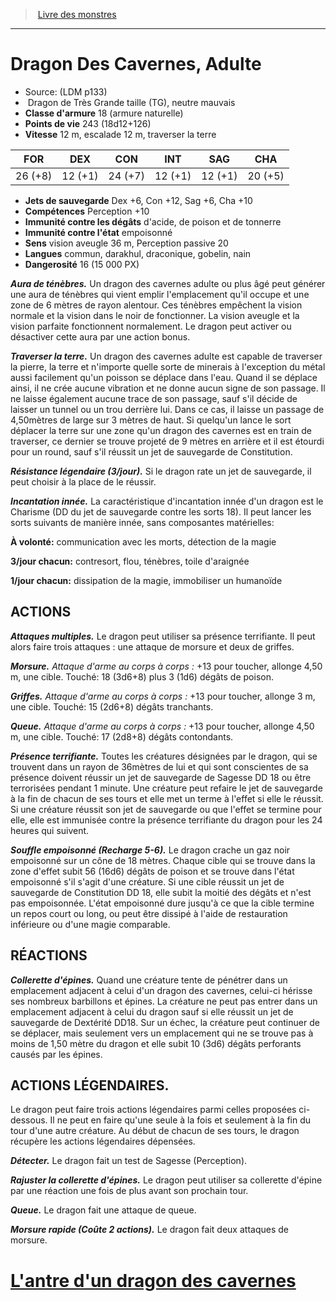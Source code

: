 ﻿> [Livre des monstres](tome_of_beasts.md)

---

# Dragon Des Cavernes, Adulte

- Source: (LDM p133)
-  Dragon de Très Grande taille (TG), neutre mauvais
- **Classe d'armure** 18 (armure naturelle)
- **Points de vie** 243 (18d12+126)
- **Vitesse** 12 m, escalade 12 m, traverser la terre

|FOR|DEX|CON|INT|SAG|CHA|
|---|---|---|---|---|---|
|26 (+8)|12 (+1)|24 (+7)|12 (+1)|12 (+1)|20 (+5)|

- **Jets de sauvegarde** Dex +6, Con +12, Sag +6, Cha +10
- **Compétences** Perception +10
- **Immunité contre les dégâts** d'acide, de poison et de tonnerre
- **Immunité contre l'état** empoisonné
- **Sens** vision aveugle 36 m, Perception passive 20
- **Langues** commun, darakhul, draconique, gobelin, nain
- **Dangerosité** 16 (15 000 PX)

**_Aura de ténèbres._** Un dragon des cavernes adulte ou plus âgé peut générer une aura de ténèbres qui vient emplir l'emplacement qu'il occupe et une zone de 6 mètres de rayon alentour. Ces ténèbres empêchent la vision normale et la vision dans le noir de fonctionner. La vision aveugle et la vision parfaite fonctionnent normalement. Le dragon peut activer ou désactiver cette aura par une action bonus.

**_Traverser la terre._** Un dragon des cavernes adulte est capable de traverser la pierre, la terre et n'importe quelle sorte de minerais à l'exception du métal aussi facilement qu'un poisson se déplace dans l'eau. Quand il se déplace ainsi, il ne crée aucune vibration et ne donne aucun signe de son passage. Il ne laisse également aucune trace de son passage, sauf s'il décide de laisser un tunnel ou un trou derrière lui. Dans ce cas, il laisse un passage de 4,50mètres de large sur 3 mètres de haut. Si quelqu'un lance le sort déplacer la terre sur une zone qu'un dragon des cavernes est en train de traverser, ce dernier se trouve projeté de 9 mètres en arrière et il est étourdi pour un round, sauf s'il réussit un jet de sauvegarde de Constitution.

**_Résistance légendaire (3/jour)._** Si le dragon rate un jet de sauvegarde, il peut choisir à la place de le réussir.

**_Incantation innée._** La caractéristique d'incantation innée d'un dragon est le Charisme (DD du jet de sauvegarde contre les sorts 18). Il peut lancer les sorts suivants de manière innée, sans composantes matérielles:

**À volonté:** communication avec les morts, détection de la magie

**3/jour chacun:** contresort, flou, ténèbres, toile d'araignée

**1/jour chacun:** dissipation de la magie, immobiliser un humanoïde

## ACTIONS

**_Attaques multiples._** Le dragon peut utiliser sa présence terrifiante. Il peut alors faire trois attaques : une attaque de morsure et deux de griffes.

**_Morsure._** _Attaque d'arme au corps à corps :_ +13 pour toucher, allonge 4,50 m, une cible. Touché: 18 (3d6+8) plus 3 (1d6) dégâts de poison.

**_Griffes._** _Attaque d'arme au corps à corps :_ +13 pour toucher, allonge 3 m, une cible. Touché: 15 (2d6+8) dégâts tranchants.

**_Queue._** _Attaque d'arme au corps à corps :_ +13 pour toucher, allonge 4,50 m, une cible. Touché: 17 (2d8+8) dégâts contondants.

**_Présence terrifiante._** Toutes les créatures désignées par le dragon, qui se trouvent dans un rayon de 36mètres de lui et qui sont conscientes de sa présence doivent réussir un jet de sauvegarde de Sagesse DD 18 ou être terrorisées pendant 1 minute. Une créature peut refaire le jet de sauvegarde à la fin de chacun de ses tours et elle met un terme à l'effet si elle le réussit. Si une créature réussit son jet de sauvegarde ou que l'effet se termine pour elle, elle est immunisée contre la présence terrifiante du dragon pour les 24 heures qui suivent.

**_Souffle empoisonné (Recharge 5-6)._** Le dragon crache un gaz noir empoisonné sur un cône de 18 mètres. Chaque cible qui se trouve dans la zone d'effet subit 56 (16d6) dégâts de poison et se trouve dans l'état empoisonné s'il s'agit d'une créature. Si une cible réussit un jet de sauvegarde de Constitution DD 18, elle subit la moitié des dégâts et n'est pas empoisonnée. L'état empoisonné dure jusqu'à ce que la cible termine un repos court ou long, ou peut être dissipé à l'aide de restauration inférieure ou d'une magie comparable.

## RÉACTIONS

**_Collerette d'épines._** Quand une créature tente de pénétrer dans un emplacement adjacent à celui d'un dragon des cavernes, celui-ci hérisse ses nombreux barbillons et épines. La créature ne peut pas entrer dans un emplacement adjacent à celui du dragon sauf si elle réussit un jet de sauvegarde de Dextérité DD18. Sur un échec, la créature peut continuer de se déplacer, mais seulement vers un emplacement qui ne se trouve pas à moins de 1,50 mètre du dragon et elle subit 10 (3d6) dégâts perforants causés par les épines.

## ACTIONS LÉGENDAIRES.

Le dragon peut faire trois actions légendaires parmi celles proposées ci-dessous. Il ne peut en faire qu'une seule à la fois et seulement à la fin du tour d'une autre créature. Au début de chacun de ses tours, le dragon récupère les actions légendaires dépensées.

**_Détecter._** Le dragon fait un test de Sagesse (Perception).

**_Rajuster la collerette d'épines._** Le dragon peut utiliser sa collerette d'épine par une réaction une fois de plus avant son prochain tour.

**_Queue._** Le dragon fait une attaque de queue.

**_Morsure rapide (Coûte 2 actions)._** Le dragon fait deux attaques de morsure.

# [L'antre d'un dragon des cavernes](tome_of_beasts_lantre_dun_dragon_des_cavernes.md)


